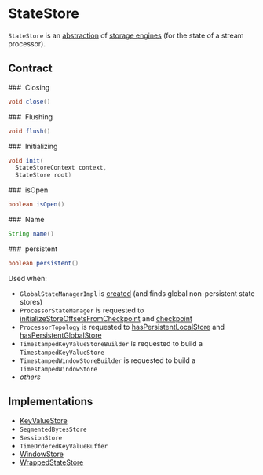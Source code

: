 # StateStore

`StateStore` is an [abstraction](#contract) of [storage engines](#implementations) (for the state of a stream processor).

## Contract

### <span id="close"> Closing

```java
void close()
```

### <span id="flush"> Flushing

```java
void flush()
```

### <span id="init"> Initializing

```java
void init(
  StateStoreContext context,
  StateStore root)
```

### <span id="isOpen"> isOpen

```java
boolean isOpen()
```

### <span id="name"> Name

```java
String name()
```

### <span id="persistent"> persistent

```java
boolean persistent()
```

Used when:

* `GlobalStateManagerImpl` is [created](GlobalStateManagerImpl.md) (and finds global non-persistent state stores)
* `ProcessorStateManager` is requested to [initializeStoreOffsetsFromCheckpoint](../ProcessorStateManager.md#initializeStoreOffsetsFromCheckpoint) and [checkpoint](../ProcessorStateManager.md#checkpoint)
* `ProcessorTopology` is requested to [hasPersistentLocalStore](ProcessorTopology.md#hasPersistentLocalStore) and [hasPersistentGlobalStore](ProcessorTopology.md#hasPersistentGlobalStore)
* `TimestampedKeyValueStoreBuilder` is requested to build a `TimestampedKeyValueStore`
* `TimestampedWindowStoreBuilder` is requested to build a `TimestampedWindowStore`
* _others_

## Implementations

* [KeyValueStore](../state/KeyValueStore.md)
* `SegmentedBytesStore`
* `SessionStore`
* `TimeOrderedKeyValueBuffer`
* [WindowStore](../state/WindowStore.md)
* [WrappedStateStore](../state/WrappedStateStore.md)
